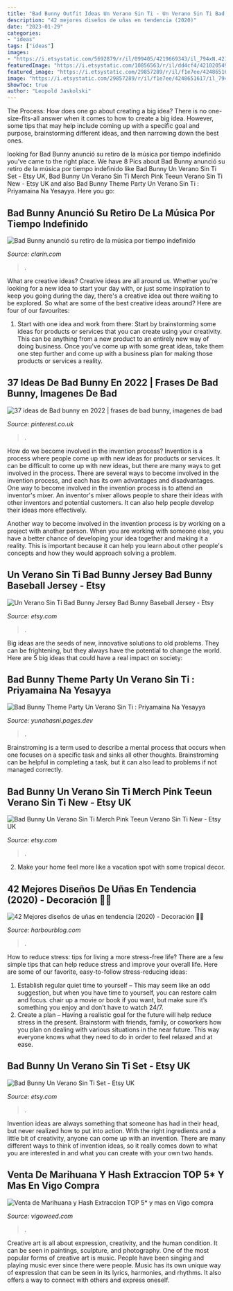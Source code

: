 ```yaml
---
title: "Bad Bunny Outfit Ideas Un Verano Sin Ti - Un Verano Sin Ti Bad Bunny Jersey Bad Bunny Baseball Jersey"
description: "42 mejores diseños de uñas en tendencia (2020)"
date: "2023-01-29"
categories:
- "ideas"
tags: ["ideas"]
images:
- "https://i.etsystatic.com/5692879/r/il/099405/4219669343/il_794xN.4219669343_drpm.jpg"
featuredImage: "https://i.etsystatic.com/10856563/r/il/dd4cf4/4210205499/il_794xN.4210205499_jfqs.jpg"
featured_image: "https://i.etsystatic.com/29857289/r/il/f1e7ee/4248651617/il_794xN.4248651617_r52k.jpg"
image: "https://i.etsystatic.com/29857289/r/il/f1e7ee/4248651617/il_794xN.4248651617_r52k.jpg"
ShowToc: true
author: "Leopold Jaskolski"
---
```



The Process: How does one go about creating a big idea?
There is no one-size-fits-all answer when it comes to how to create a big idea. However, some tips that may help include coming up with a specific goal and purpose, brainstorming different ideas, and then narrowing down the best ones.

	

		
looking for Bad Bunny anunció su retiro de la música por tiempo indefinido you've came to the right place. We have 8 Pics about Bad Bunny anunció su retiro de la música por tiempo indefinido like Bad Bunny Un Verano Sin Ti Set - Etsy UK, Bad Bunny Un Verano Sin Ti Merch Pink Teeun Verano Sin Ti New - Etsy UK and also Bad Bunny Theme Party Un Verano Sin Ti : Priyamaina Na Yesayya. Here you go:
		
    
## Bad Bunny Anunció Su Retiro De La Música Por Tiempo Indefinido

<img loading=lazy src="https://images.clarin.com/2019/07/11/bad-bunny-anuncio-su-retiro___nqVzlx6oNQ_720x0__1.jpg" onerror="this.onerror=null;this.src='https://tse2.mm.bing.net/th?id=OIP.LM00BOTUA7uHhb72JSrZWAHaJQ&amp;pid=15.1';" alt="Bad Bunny anunció su retiro de la música por tiempo indefinido">

_Source: clarin.com_

>. 

	

What are creative ideas?
Creative ideas are all around us. Whether you're looking for a new idea to start your day with, or just some inspiration to keep you going during the day, there's a creative idea out there waiting to be explored. So what are some of the best creative ideas around? Here are four of our favourites: 
1. Start with one idea and work from there: Start by brainstorming some ideas for products or services that you can create using your creativity. This can be anything from a new product to an entirely new way of doing business. Once you've come up with some great ideas, take them one step further and come up with a business plan for making those products or services a reality. 


    
## 37 Ideas De Bad Bunny En 2022 | Frases De Bad Bunny, Imagenes De Bad

<img loading=lazy src="https://i.pinimg.com/236x/c5/14/c8/c514c84715c560a545dafd14624430f4.jpg" onerror="this.onerror=null;this.src='https://tse2.mm.bing.net/th?id=OIP.6fgAvpgfz9NHuCDWQKsyYwDrEX&amp;pid=15.1';" alt="37 ideas de Bad bunny en 2022 | frases de bad bunny, imagenes de bad">

_Source: pinterest.co.uk_

>. 

	

How do we become involved in the invention process?
Invention is a process where people come up with new ideas for products or services. It can be difficult to come up with new ideas, but there are many ways to get involved in the process. There are several ways to become involved in the invention process, and each has its own advantages and disadvantages.
One way to become involved in the invention process is to attend an inventor's mixer. An inventor's mixer allows people to share their ideas with other inventors and potential customers. It can also help people develop their ideas more effectively.

Another way to become involved in the invention process is by working on a project with another person. When you are working with someone else, you have a better chance of developing your idea together and making it a reality. This is important because it can help you learn about other people's concepts and how they would approach solving a problem.

    
## Un Verano Sin Ti Bad Bunny Jersey Bad Bunny Baseball Jersey - Etsy

<img loading=lazy src="https://i.etsystatic.com/10856563/r/il/dd4cf4/4210205499/il_794xN.4210205499_jfqs.jpg" onerror="this.onerror=null;this.src='https://tse4.mm.bing.net/th?id=OIP.PvbaqU4mkoOdniwlXJY7xQHaG_&amp;pid=15.1';" alt="Un Verano Sin Ti Bad Bunny Jersey Bad Bunny Baseball Jersey - Etsy">

_Source: etsy.com_

>. 

	

Big ideas are the seeds of new, innovative solutions to old problems. They can be frightening, but they always have the potential to change the world. Here are 5 big ideas that could have a real impact on society:

    
## Bad Bunny Theme Party Un Verano Sin Ti : Priyamaina Na Yesayya

<img loading=lazy src="https://i.ytimg.com/vi/Elrt1vYRHsU/default.jpg" onerror="this.onerror=null;this.src='https://tse2.mm.bing.net/th?id=OIP.doOMoQ9EHP-PITymOtzxxwB4Ba&amp;pid=15.1';" alt="Bad Bunny Theme Party Un Verano Sin Ti : Priyamaina Na Yesayya">

_Source: yunahasni.pages.dev_

>. 

	

Brainstroming is a term used to describe a mental process that occurs when one focuses on a specific task and sinks all other thoughts. Brainstroming can be helpful in completing a task, but it can also lead to problems if not managed correctly.

    
## Bad Bunny Un Verano Sin Ti Merch Pink Teeun Verano Sin Ti New - Etsy UK

<img loading=lazy src="https://i.etsystatic.com/5692879/r/il/099405/4219669343/il_794xN.4219669343_drpm.jpg" onerror="this.onerror=null;this.src='https://tse3.mm.bing.net/th?id=OIP.k_9BqKvt04_3hmIh8ue0zgHaHa&amp;pid=15.1';" alt="Bad Bunny Un Verano Sin Ti Merch Pink Teeun Verano Sin Ti New - Etsy UK">

_Source: etsy.com_

>. 

	

2. Make your home feel more like a vacation spot with some tropical decor.

    
## 42 Mejores Diseños De Uñas En Tendencia (2020) - Decoración 💅🏼

<img loading=lazy src="https://www.harbourblog.com/wp-content/uploads/2019/06/uñas-amarillas-largas-perfect-nails-diseños-de-uñas-decoradas.jpg" onerror="this.onerror=null;this.src='https://tse2.mm.bing.net/th?id=OIP.RG1T9Hy4J9498gfOOGlazAHaJ3&amp;pid=15.1';" alt="42 Mejores diseños de uñas en tendencia (2020) - Decoración 💅🏼">

_Source: harbourblog.com_

>. 

	

How to reduce stress: tips for living a more stress-free life?
There are a few simple tips that can help reduce stress and improve your overall life. Here are some of our favorite, easy-to-follow stress-reducing ideas: 
1. Establish regular quiet time to yourself – This may seem like an odd suggestion, but when you have time to yourself, you can restore calm and focus. chair up a movie or book if you want, but make sure it’s something you enjoy and don’t have to watch 24/7. 
2. Create a plan – Having a realistic goal for the future will help reduce stress in the present. Brainstorm with friends, family, or coworkers how you plan on dealing with various situations in the near future. This way everyone knows what they need to do in order to feel relaxed and at ease. 

    
## Bad Bunny Un Verano Sin Ti Set - Etsy UK

<img loading=lazy src="https://i.etsystatic.com/29857289/r/il/f1e7ee/4248651617/il_794xN.4248651617_r52k.jpg" onerror="this.onerror=null;this.src='https://tse2.mm.bing.net/th?id=OIP.WlGZGr_RQkyFmcMnJTa0LQHaHa&amp;pid=15.1';" alt="Bad Bunny Un Verano Sin Ti Set - Etsy UK">

_Source: etsy.com_

>. 

	

Invention ideas are always something that someone has had in their head, but never realized how to put into action. With the right ingredients and a little bit of creativity, anyone can come up with an invention. There are many different ways to think of invention ideas, so it really comes down to what you are interested in and what you can create with your own two hands.

    
## Venta De Marihuana Y Hash Extraccion TOP 5* Y Mas En Vigo Compra

<img loading=lazy src="https://vigoweed.com/wp-content/uploads/2020/09/full_kamagra_oral_new-1024x585.png" onerror="this.onerror=null;this.src='https://tse2.mm.bing.net/th?id=OIP.qFsLQh7ZubOmNOlLBxBHFAHaEO&amp;pid=15.1';" alt="Venta de Marihuana y Hash Extraccion TOP 5* y mas en Vigo compra">

_Source: vigoweed.com_

>. 

	

Creative art is all about expression, creativity, and the human condition. It can be seen in paintings, sculpture, and photography. One of the most popular forms of creative art is music. People have been singing and playing music ever since there were people. Music has its own unique way of expression that can be seen in its lyrics, harmonies, and rhythms. It also offers a way to connect with others and express oneself.

